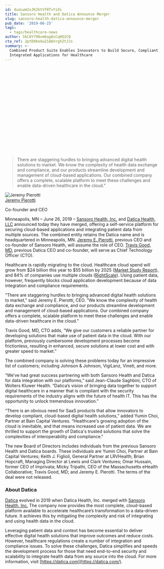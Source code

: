 ```yaml
---
id: 4uoLwm2xJK2ktVf8TvYi9i
title: Sansoro Health and Datica Announce Merger
slug: sansoro-health-datica-announce-merger
pub_date: '2019-06-25'
tags:
  - tags/healthcare-news
author: 5kC0Y798vm6ag8sCq0O2CQ
cta_ref: 2ptDXKeXwZ1AAVrghZtJJs
summary: >-
  Combined Product Suite Enables Innovators to Build Secure, Compliant,
  Integrated Applications for Healthcare
---
```

<script src="https://fast.wistia.com/embed/medias/ezc2zbafj2.jsonp" async></script><script src="https://fast.wistia.com/assets/external/E-v1.js" async></script><div class="wistia_responsive_padding" style="padding:56.25% 0 0 0;position:relative;"><div class="wistia_responsive_wrapper" style="height:100%;left:0;position:absolute;top:0;width:100%;"><div class="wistia_embed wistia_async_ezc2zbafj2 videoFoam=true" style="height:100%;position:relative;width:100%"><div class="wistia_swatch" style="height:100%;left:0;opacity:0;overflow:hidden;position:absolute;top:0;transition:opacity 200ms;width:100%;"><img src="https://fast.wistia.com/embed/medias/ezc2zbafj2/swatch" style="filter:blur(5px);height:100%;object-fit:contain;width:100%;" alt="" onload="this.parentNode.style.opacity=1;" /></div></div></div></div>


> There are staggering hurdles to bringing advanced digital health solutions to market. We know the complexity of health data exchange and compliance, and our products streamline development and management of cloud-based applications. Our combined company offers a complete, scalable platform to meet these challenges and enable data-driven healthcare in the cloud."

<div class="media-object card-person group font-serif"> <div class="media-object-section media-object--avatar"><img src="/assets/general/press/Jeremy_Pierotti_portrait__high-res_-_Square_Profile_Photo.jpg" data-src="/assets/general/press/Jeremy_Pierotti_portrait__high-res_-_Square_Profile_Photo.jpg" class="lozad avatar avatar--large circle" alt="Jeremy Pierotti"></div> <div class="media-object-section media-object--info main-section align-self-middle"> <div class="person-name"> <a href="/about/jeremy-pierotti/" title="Learn more about Jeremy Pierotti"> Jeremy Pierotti </a></div> <p class="person-title nomargin">Co-founder and CEO</p></div></div>

Minneapolis, MN – June 26, 2019 – [Sansoro Health, Inc.](https://www.sansorohealth.com/) and [Datica Health, LLC](https://datica.com) announced today they have merged, offering a self-service platform for securing cloud-based applications and integrating patient data from multiple sources. The combined entity retains the Datica name and is headquartered in Minneapolis, MN. [Jeremy E. Pierotti](https://www.linkedin.com/in/jeremyedespierotti), previous CEO and co-founder of Sansoro Health, will assume the role of CEO. [Travis Good, MD](https://www.linkedin.com/in/travisjgood), previous Datica CEO and co-founder, will serve as Chief Technology Officer (CTO).

Healthcare is rapidly migrating to the cloud. Healthcare cloud spend will grow from $24 billion this year to $55 billion by 2025 ([Market Study Report](https://marketersmedia.com/healthcare-cloud-computing-market-projected-to-register-15-cagr-to-2025/508770)), and 84% of companies use multiple clouds ([RightScale](https://www.digitalcommerce360.com/2019/04/01/why-healthcare-data-managers-need-to-have-their-head-in-cloud-computing/)). Using patient data, however, frequently blocks cloud application development because of data integration and compliance requirements.

“There are staggering hurdles to bringing advanced digital health solutions to market,” said Jeremy E. Pierotti, CEO. “We know the complexity of health data exchange and compliance, and our products streamline development and management of cloud-based applications. Our combined company offers a complete, scalable platform to meet these challenges and enable data-driven healthcare in the cloud.” 

Travis Good, MD, CTO adds, “We give our customers a reliable partner for developing solutions that make use of patient data in the cloud. With our platform, previously cumbersome development processes become frictionless, resulting in enhanced, secure solutions at lower cost and with greater speed to market.”

The combined company is solving these problems today for an impressive list of customers; including Johnson & Johnson, VigiLanz, Vineti, and more.

“We’ve had great success partnering with both Sansoro Health and Datica for data integration with our platforms,” said Jean-Claude Saghbini, CTO of Wolters Kluwer Health. “Datica’s vision of bringing data together to support digital healthcare in a manner that is compliant with the security requirements of the industry aligns with the future of health IT. This has the opportunity to unlock tremendous innovation.”
 
“There is an obvious need for SaaS products that allow innovators to develop compliant, cloud-based digital health solutions,” added Yumin Choi, Partner at Bain Capital Ventures. “Healthcare's growing adoption of the cloud is inevitable, and that means increased use of patient data. We are thrilled to support the growth of Datica's trusted solutions that solve the complexities of interoperability and compliance."

The new Board of Directors includes individuals from the previous Sansoro Health and Datica boards. These individuals are Yumin Choi, Partner at Bain Capital Ventures; Keith J. Figlioli, General Partner at LRVHealth; Brian Hopcraft, Managing Director at Lewis and Clark Ventures; Omar Hussain, former CEO of Imprivata; Micky Tripathi, CEO of the Massachusetts eHealth Collaborative; Travis Good, MD; and Jeremy E. Pierotti. The terms of the deal were not released.

### About Datica

[Datica](https://datica.com) evolved in 2019 when Datica Health, Inc. merged with [Sansoro Health, Inc.](https://www.sansorohealth.com/) The company now provides the most complete, cloud-based platform available to accelerate healthcare’s transformation to a data-driven future. It achieves this by mitigating the complexity and risk of integrating and using health data in the cloud. 

Leveraging patient data and context has become essential to deliver effective digital health solutions that improve outcomes and reduce costs. However, healthcare regulations create a number of integration and compliance issues. To solve these challenges, Datica simplifies and speeds the development process for those that need end-to-end security and scalability to integrate health data from any source into the cloud. For more information, visit [https://datica.com](https://datica.com/).
  
